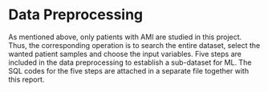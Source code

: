 # Data Preprocessing

As mentioned above, only patients with AMI are studied in this project. Thus, the corresponding operation is to search the entire dataset, select the wanted patient samples and choose the input variables. Five steps are included in the data preprocessing to establish a sub-dataset for ML. The SQL codes for the five steps are attached in a separate file together with this report.
